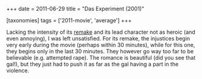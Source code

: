 +++
date = 2011-06-29
title = "Das Experiment (2001)"

[taxonomies]
tags = ['2011-movie', 'average']
+++

Lacking the intensity of its [remake] and its lead character not as
heroic (and even annoying), I was left unsatisfied. For its remake, the
injustices begin very early during the movie (perhaps within 30
minutes), while for this one, they begins only in the last 30 minutes.
They however go way too far to be believable (e.g. attempted rape). The
romance is beautiful (did you see that gal!), but they just had to push
it as far as the gal having a part in the violence.

  [remake]: http://movies.tshepang.net/the-experiment-2010
